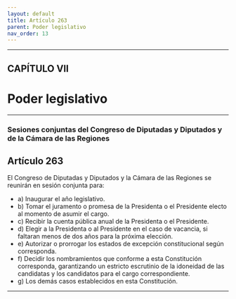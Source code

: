 ```yaml
---
layout: default
title: Artículo 263
parent: Poder legislativo
nav_order: 13
---
```


---

## CAPÍTULO VII
# Poder legislativo

---

### Sesiones conjuntas del Congreso de Diputadas y Diputados y de la Cámara de las Regiones

## Artículo 263

El Congreso de Diputadas y Diputados y la Cámara de las Regiones se reunirán en sesión conjunta para:
- a) Inaugurar el año legislativo.
- b) Tomar el juramento o promesa de la Presidenta o el Presidente electo al momento de asumir el cargo.
- c) Recibir la cuenta pública anual de la Presidenta o el Presidente.
- d) Elegir a la Presidenta o al Presidente en el caso de vacancia, si faltaran menos de dos años para la próxima elección.
- e) Autorizar o prorrogar los estados de excepción constitucional según corresponda.
- f) Decidir los nombramientos que conforme a esta Constitución corresponda, garantizando un estricto escrutinio de la idoneidad de las candidatas y los candidatos para el cargo correspondiente.
- g) Los demás casos establecidos en esta Constitución.

---
